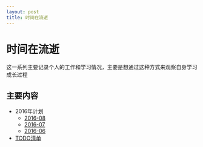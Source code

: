```yaml
---
layout: post
title: 时间在流逝
---
```


# 时间在流逝

这一系列主要记录个人的工作和学习情况，主要是想通过这种方式来观察自身学习成长过程

## 主要内容

* 2016年计划
  * [2016-08](2016/2016-08.md)
  * [2016-07](2016/2016-07.md)
  * [2016-06](2016/2016-06.md)
* [TODO清单](TODO.md)
